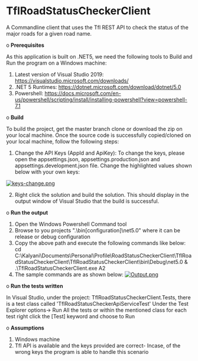 # TflRoadStatusCheckerClient
A Commandline client that uses the Tfl REST API to check the status of the major roads for a given road name.

o	**Prerequisites**

As this application is built on .NET5, we need the following tools to Build and Run the program on a Windows machine:
1. Latest version of Visual Studio 2019: https://visualstudio.microsoft.com/downloads/
2. .NET 5 Runtimes: https://dotnet.microsoft.com/download/dotnet/5.0
3. Powershell: https://docs.microsoft.com/en-us/powershell/scripting/install/installing-powershell?view=powershell-7.1


o	**Build**

To build the project, get the master branch clone or download the zip on your local machine.
Once the source code is successfully copied/cloned on your local machine, follow the following steps:
1. Change the API Keys (AppId and ApiKey):
To change the keys, please open the appsettings.json, appsettings.production.json and appsettings.development.json file.
Change the highlighted values shown below with your own keys:


[![keys-change.png](https://i.postimg.cc/fLK3fcj1/keys-change.png)](https://postimg.cc/DJSy2bNc)

2. Right click the solution and build the solution.
This should display in the output window of Visual Studio that the build is successful.


o	**Run the output**

1. Open the Windows Powershell Command tool
2. Browse to you projects ".\bin\[configuration]\net5.0" where it can be release or debug configuration
3. Copy the above path and execute the following commands like below:
 cd C:\Kalyani\Documents\Personal\Profile\RoadStatusCheckerClient\TflRoadStatusCheckerClient\TflRoadStatusCheckerClient\bin\Debug\net5.0
 & .\TflRoadStatusCheckerClient.exe A2
4. The sample commands are as shown below:
[![Output.png](https://i.postimg.cc/7Z3mrcxz/Output.png)](https://postimg.cc/pmdDDs5V)

o	**Run the tests written**

In Visual Studio, under the project: TflRoadStatusCheckerClient.Tests, there is a test class called 'TflRoadStatusCheckerApiServiceTest'
Under the Test Explorer options-> Run All the tests or within the mentioned class for each test right click the [Test] keyword and choose to Run

o	**Assumptions**

1. Windows machine
2. Tfl API is available and the keys provided are correct- Incase, of the wrong keys the program is able to handle this scenario


